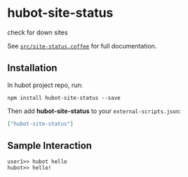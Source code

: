# hubot-site-status

check for down sites

See [`src/site-status.coffee`](src/site-status.coffee) for full documentation.

## Installation

In hubot project repo, run:

`npm install hubot-site-status --save`

Then add **hubot-site-status** to your `external-scripts.json`:

```json
["hubot-site-status"]
```

## Sample Interaction

```
user1>> hubot hello
hubot>> hello!
```
